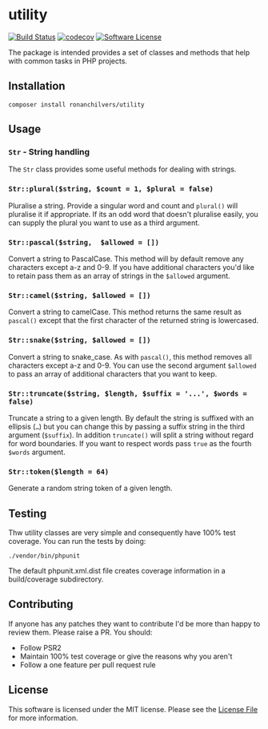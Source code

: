 # utility

[![Build Status](https://travis-ci.org/ronanchilvers/utility.svg?branch=master)](https://travis-ci.org/ronanchilvers/utility)
[![codecov](https://codecov.io/gh/ronanchilvers/utility/branch/master/graph/badge.svg)](https://codecov.io/gh/ronanchilvers/utility)
[![Software License](https://img.shields.io/badge/license-MIT-brightgreen.svg?style=flat-square)](LICENSE.md)

The package is intended provides a set of classes and methods that help with common tasks in PHP projects.

## Installation

```
composer install ronanchilvers/utility
```



## Usage

### `Str` - String handling

The `Str` class provides some useful methods for dealing with strings.

### `Str::plural($string, $count = 1, $plural = false)`

Pluralise a string. Provide a singular word and count and `plural()` will pluralise it if appropriate. If its an odd word that doesn't pluralise easily, you can supply the plural you want to use as a third argument.

### `Str::pascal($string,  $allowed = [])`

Convert a string to PascalCase. This method will by default remove any characters except a-z and 0-9. If you have additional characters you'd like to retain pass them as an array of strings in the `$allowed` argument.

### `Str::camel($string, $allowed = [])`

Convert a string to camelCase. This method returns the same result as `pascal()` except that the first character of the returned string is lowercased.

### `Str::snake($string, $allowed = [])`

Convert a string to snake_case. As with `pascal()`, this method removes all characters except a-z and 0-9. You can use the second argument `$allowed` to pass an array of additional characters that you want to keep.

### `Str::truncate($string, $length, $suffix = '...', $words = false)`

Truncate a string to a given length. By default the string is suffixed with an ellipsis (`…`) but you can change this by passing a suffix string in the third argument (`$suffix`). In addition `truncate()` will split a string without regard for word boundaries. If you want to respect words pass `true` as the fourth `$words` argument.

### `Str::token($length = 64)`

Generate a random string token of a given length.

## Testing

Thw utility classes are very simple and consequently  have 100% test coverage. You can run the tests by doing:

```
./vendor/bin/phpunit
```

The default phpunit.xml.dist file creates coverage information in a build/coverage subdirectory.

## Contributing

If anyone has any patches they want to contribute I'd be more than happy to review them. Please raise a PR. You should:

* Follow PSR2
* Maintain 100% test coverage or give the reasons why you aren't
* Follow a one feature per pull request rule

## License

This software is licensed under the MIT license. Please see the [License File](LICENSE.md) for more information.

